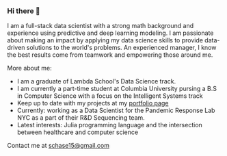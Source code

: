 ### Hi there 👋

I am a full-stack data scientist with a strong math background and experience using predictive and deep learning modeling. I am passionate about making an impact by applying my data science skills to provide data-driven solutions to the world's problems. An experienced manager, I know the best results come from teamwork and empowering those around me.

More about me:

- I am a graduate of Lambda School's Data Science track.
- I am currently a part-time student at Columbia University pursing a B.S in Computer Science with a focus on the Intelligent Systems track
- Keep up to date with my projects at my [portfolio page](http://steventchase.com)
- Currently: working as a Data Scientist for the Pandemic Response Lab NYC as a part of their R&D Sequencing team.
- Latest interests: Julia programming language and the intersection between healthcare and computer science

Contact me at schase15@gmail.com
